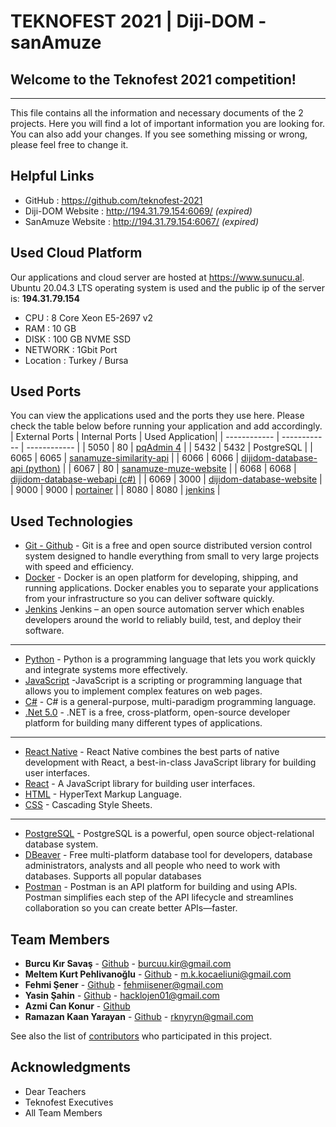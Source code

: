 # TEKNOFEST 2021 | Diji-DOM - sanAmuze

## Welcome to the Teknofest 2021 competition!
---
This file contains all the information and necessary documents of the 2 projects. Here you will find a lot of important information you are looking for. You can also add your changes. If you see something missing or wrong, please feel free to change it.

## Helpful Links
* GitHub : https://github.com/teknofest-2021 
* Diji-DOM Website : http://194.31.79.154:6069/   *(expired)*
* SanAmuze Website :  http://194.31.79.154:6067/  *(expired)*

## Used Cloud Platform

Our applications and cloud server are hosted at https://www.sunucu.al. Ubuntu 20.04.3 LTS operating system is used and the public ip of the server is: **194.31.79.154**

* CPU : 8 Core Xeon E5-2697 v2
* RAM : 10 GB
* DISK : 100 GB NVME SSD
* NETWORK : 1Gbit Port
* Location : Turkey / Bursa

## Used Ports
You can view the applications used and the ports they use here. Please check the table below before running your application and add accordingly.
| External Ports  | Internal Ports   |  Used Application|
| ------------ | ------------ | ------------ |
|  5050  | 80  | [pqAdmin 4](http://194.31.79.154:5050/browser/)  |
|  5432  | 5432  | PostgreSQL  |
|  6065  | 6065  | [sanamuze-similarity-api](https://github.com/teknofest-2021/sanamuze-similarity-api)  |
|  6066  | 6066  | [dijidom-database-api (python)](https://github.com/teknofest-2021/dijidom-database-api) |
|  6067  |  80  | [sanamuze-muze-website](http://194.31.79.154:6067/)  |
|  6068  | 6068  |  [dijidom-database-webapi (c#)](https://github.com/teknofest-2021/dijidom-database-webapi) |
|  6069  | 3000  |  [dijidom-database-website](http://194.31.79.154:6069/) |
|  9000  | 9000  |  [portainer](http://194.31.79.154:9000/#!/home) |
|  8080  | 8080  |  [jenkins](http://194.31.79.154:8080/) |

## Used Technologies
* [Git - Github](https://git-scm.com/) - Git is a free and open source distributed version control system designed to handle everything from small to very large projects with speed and efficiency.
* [Docker](https://www.docker.com/) - Docker is an open platform for developing, shipping, and running applications. Docker enables you to separate your applications from your infrastructure so you can deliver software quickly.
* [Jenkins](https://www.jenkins.io/) Jenkins – an open source automation server which enables developers around the world to reliably build, test, and deploy their software.
---
* [Python](https://www.python.org/) - Python is a programming language that lets you work quickly and integrate systems more effectively.
* [JavaScript](https://www.javascript.com/) -JavaScript is a scripting or programming language that allows you to implement complex features on web pages.
* [C#](https://docs.microsoft.com/tr-tr/dotnet/csharp/tour-of-csharp/) - C# is a general-purpose, multi-paradigm programming language.
* [.Net 5.0](https://dotnet.microsoft.com/) - .NET is a free, cross-platform, open-source developer platform for building many different types of applications.
---
* [React Native](https://reactnative.dev/) - React Native combines the best parts of native development with React, a best-in-class JavaScript library for building user interfaces.
* [React](https://tr.reactjs.org/) - A JavaScript library for building user interfaces.
* [HTML](https://tr.wikipedia.org/wiki/HTML) - HyperText Markup Language.
* [CSS](https://tr.wikipedia.org/wiki/CSS) - Cascading Style Sheets.
---
* [PostgreSQL](https://www.postgresql.org/) - PostgreSQL is a powerful, open source object-relational database system.
* [DBeaver](https://dbeaver.io/) - Free multi-platform database tool for developers, database administrators, analysts and all people who need to work with databases. Supports all popular databases
* [Postman](https://www.postman.com/downloads/) - Postman is an API platform for building and using APIs. Postman simplifies each step of the API lifecycle and streamlines collaboration so you can create better APIs—faster.

## Team Members

* **Burcu Kır Savaş** - [Github](https://github.com/burcukir) - burcuu.kir@gmail.com
* **Meltem Kurt Pehlivanoğlu** - [Github](https://github.com/mkurtpehlivanoglu) - m.k.kocaeliuni@gmail.com
* **Fehmi Şener** - [Github](https://github.com/fehmiisener) - fehmiisener@gmail.com
* **Yasin Şahin** - [Github](https://github.com/yasinsahin0) - hacklojen01@gmail.com
* **Azmi Can Konur** - [Github]()
* **Ramazan Kaan Yarayan** - [Github](https://github.com/rknyryn) - rknyryn@gmail.com

See also the list of [contributors](https://github.com/teknofest-2021/contributors) who participated in this project.

## Acknowledgments

* Dear Teachers
* Teknofest Executives
* All Team Members
